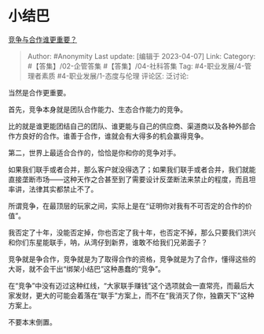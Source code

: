 # 小结巴
[竞争与合作谁更重要？](https://www.zhihu.com/question/281265752/answer/2971927348)

> Author: #Anonymity
> Last update: [编辑于 2023-04-07]
> Link:
> Category: #【答集】/02-企管答集 #【答集】/04-社科答集
> Tag: #4-职业发展/4-管理者素质 #4-职业发展/1-态度与伦理
> 评论区:
> 泛讨论:

当然是合作更重要。

首先，竞争本身就是团队合作能力、生态合作能力的竞争。

比的就是谁更能团结自己的团队、谁更能与自己的供应商、渠道商以及各种外部合作方良好的合作。谁善于合作，谁就会有大得多的机会赢得竞争。

第二，世界上最适合合作的，恰恰是你和你的竞争对手。

如果我们联手或者合并，那么客户就没得选了；如果我们联手或者合并，我们就能直接垄断市场——这种天作之合甚至到了需要设计反垄断法来禁止的程度，而且坦率讲，法律其实都禁止不了。

所谓竞争，在最顶层的玩家之间，实际上是在“证明你对我有不可否定的合作的价值”。

我否定了十年，没能否定掉，你也否定了我十年，也否定不掉，那么只要我们洪兴和你们东星能联手，呐，从湾仔到新界，谁敢不给我们兄弟面子？

竞争就是争合作，竞争就是为了取得合作的资格，竞争就是为了合作，懂得这些的大哥，就不会干出“绑架小结巴”这种愚蠢的“竞争”。

在“竞争”中没有迈过这种红线，“大家联手赚钱”这个选项就会一直常亮，而最后大家发财，更大的可能会着落在“联手”方案上，而不在“我消灭了你，独霸天下”这种方案上。

不要本末倒置。

